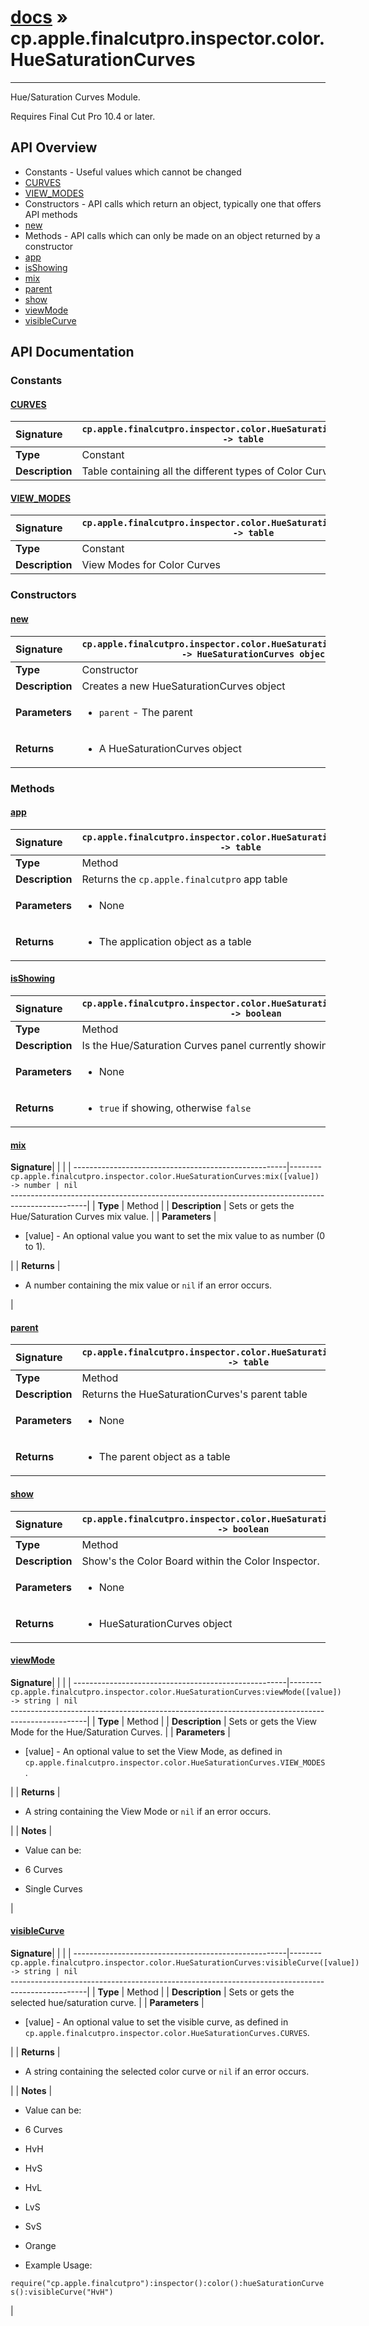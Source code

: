 # [docs](index.md) » cp.apple.finalcutpro.inspector.color.HueSaturationCurves
---

Hue/Saturation Curves Module.

Requires Final Cut Pro 10.4 or later.

## API Overview
* Constants - Useful values which cannot be changed
 * [CURVES](#curves)
 * [VIEW_MODES](#view_modes)
* Constructors - API calls which return an object, typically one that offers API methods
 * [new](#new)
* Methods - API calls which can only be made on an object returned by a constructor
 * [app](#app)
 * [isShowing](#isshowing)
 * [mix](#mix)
 * [parent](#parent)
 * [show](#show)
 * [viewMode](#viewmode)
 * [visibleCurve](#visiblecurve)

## API Documentation

### Constants

#### [CURVES](#curves)
| <span style="float: left;">**Signature**</span> | <span style="float: left;">`cp.apple.finalcutpro.inspector.color.HueSaturationCurves.CURVES -> table` </span>                                                          |
| -----------------------------------------------------|---------------------------------------------------------------------------------------------------------|
| **Type**                                             | Constant                                                                                         |
| **Description**                                      | Table containing all the different types of Color Curves                                                                                         |

#### [VIEW_MODES](#view_modes)
| <span style="float: left;">**Signature**</span> | <span style="float: left;">`cp.apple.finalcutpro.inspector.color.HueSaturationCurves.VIEW_MODES -> table` </span>                                                          |
| -----------------------------------------------------|---------------------------------------------------------------------------------------------------------|
| **Type**                                             | Constant                                                                                         |
| **Description**                                      | View Modes for Color Curves                                                                                         |

### Constructors

#### [new](#new)
| <span style="float: left;">**Signature**</span> | <span style="float: left;">`cp.apple.finalcutpro.inspector.color.HueSaturationCurves.new(parent) -> HueSaturationCurves object` </span>                                                          |
| -----------------------------------------------------|---------------------------------------------------------------------------------------------------------|
| **Type**                                             | Constructor                                                                                         |
| **Description**                                      | Creates a new HueSaturationCurves object                                                                                         |
| **Parameters**                                       | <ul><li><code>parent</code>     - The parent</li></ul>   |
| **Returns**                                          | <ul><li>A HueSaturationCurves object</li></ul>            |

### Methods

#### [app](#app)
| <span style="float: left;">**Signature**</span> | <span style="float: left;">`cp.apple.finalcutpro.inspector.color.HueSaturationCurves:app() -> table` </span>                                                          |
| -----------------------------------------------------|---------------------------------------------------------------------------------------------------------|
| **Type**                                             | Method                                                                                         |
| **Description**                                      | Returns the `cp.apple.finalcutpro` app table                                                                                         |
| **Parameters**                                       | <ul><li>None</li></ul>   |
| **Returns**                                          | <ul><li>The application object as a table</li></ul>            |

#### [isShowing](#isshowing)
| <span style="float: left;">**Signature**</span> | <span style="float: left;">`cp.apple.finalcutpro.inspector.color.HueSaturationCurves:isShowing() -> boolean` </span>                                                          |
| -----------------------------------------------------|---------------------------------------------------------------------------------------------------------|
| **Type**                                             | Method                                                                                         |
| **Description**                                      | Is the Hue/Saturation Curves panel currently showing?                                                                                         |
| **Parameters**                                       | <ul><li>None</li></ul>   |
| **Returns**                                          | <ul><li><code>true</code> if showing, otherwise <code>false</code></li></ul>            |

#### [mix](#mix)
| <span style="float: left;">**Signature**</span> | <span style="float: left;">`cp.apple.finalcutpro.inspector.color.HueSaturationCurves:mix([value]) -> number | nil` </span>                                                          |
| -----------------------------------------------------|---------------------------------------------------------------------------------------------------------|
| **Type**                                             | Method                                                                                         |
| **Description**                                      | Sets or gets the Hue/Saturation Curves mix value.                                                                                         |
| **Parameters**                                       | <ul><li>[value] - An optional value you want to set the mix value to as number (0 to 1).</li></ul>   |
| **Returns**                                          | <ul><li>A number containing the mix value or <code>nil</code> if an error occurs.</li></ul>            |

#### [parent](#parent)
| <span style="float: left;">**Signature**</span> | <span style="float: left;">`cp.apple.finalcutpro.inspector.color.HueSaturationCurves:parent() -> table` </span>                                                          |
| -----------------------------------------------------|---------------------------------------------------------------------------------------------------------|
| **Type**                                             | Method                                                                                         |
| **Description**                                      | Returns the HueSaturationCurves's parent table                                                                                         |
| **Parameters**                                       | <ul><li>None</li></ul>   |
| **Returns**                                          | <ul><li>The parent object as a table</li></ul>            |

#### [show](#show)
| <span style="float: left;">**Signature**</span> | <span style="float: left;">`cp.apple.finalcutpro.inspector.color.HueSaturationCurves:show() -> boolean` </span>                                                          |
| -----------------------------------------------------|---------------------------------------------------------------------------------------------------------|
| **Type**                                             | Method                                                                                         |
| **Description**                                      | Show's the Color Board within the Color Inspector.                                                                                         |
| **Parameters**                                       | <ul><li>None</li></ul>   |
| **Returns**                                          | <ul><li>HueSaturationCurves object</li></ul>            |

#### [viewMode](#viewmode)
| <span style="float: left;">**Signature**</span> | <span style="float: left;">`cp.apple.finalcutpro.inspector.color.HueSaturationCurves:viewMode([value]) -> string | nil` </span>                                                          |
| -----------------------------------------------------|---------------------------------------------------------------------------------------------------------|
| **Type**                                             | Method                                                                                         |
| **Description**                                      | Sets or gets the View Mode for the Hue/Saturation Curves.                                                                                         |
| **Parameters**                                       | <ul><li>[value] - An optional value to set the View Mode, as defined in <code>cp.apple.finalcutpro.inspector.color.HueSaturationCurves.VIEW_MODES</code>.</li></ul>   |
| **Returns**                                          | <ul><li>A string containing the View Mode or <code>nil</code> if an error occurs.</li></ul>            |
| **Notes**                                            | <ul><li>Value can be:</li></ul><ul><li>6 Curves</li></ul><ul><li>Single Curves</li></ul>                 |

#### [visibleCurve](#visiblecurve)
| <span style="float: left;">**Signature**</span> | <span style="float: left;">`cp.apple.finalcutpro.inspector.color.HueSaturationCurves:visibleCurve([value]) -> string | nil` </span>                                                          |
| -----------------------------------------------------|---------------------------------------------------------------------------------------------------------|
| **Type**                                             | Method                                                                                         |
| **Description**                                      | Sets or gets the selected hue/saturation curve.                                                                                         |
| **Parameters**                                       | <ul><li>[value] - An optional value to set the visible curve, as defined in <code>cp.apple.finalcutpro.inspector.color.HueSaturationCurves.CURVES</code>.</li></ul>   |
| **Returns**                                          | <ul><li>A string containing the selected color curve or <code>nil</code> if an error occurs.</li></ul>            |
| **Notes**                                            | <ul><li>Value can be:</li></ul><ul><li>6 Curves</li></ul><ul><li>HvH</li></ul><ul><li>HvS</li></ul><ul><li>HvL</li></ul><ul><li>LvS</li></ul><ul><li>SvS</li></ul><ul><li>Orange</li></ul><ul><li>Example Usage:</li></ul><p><code>require("cp.apple.finalcutpro"):inspector():color():hueSaturationCurves():visibleCurve("HvH")</code></p>                 |


